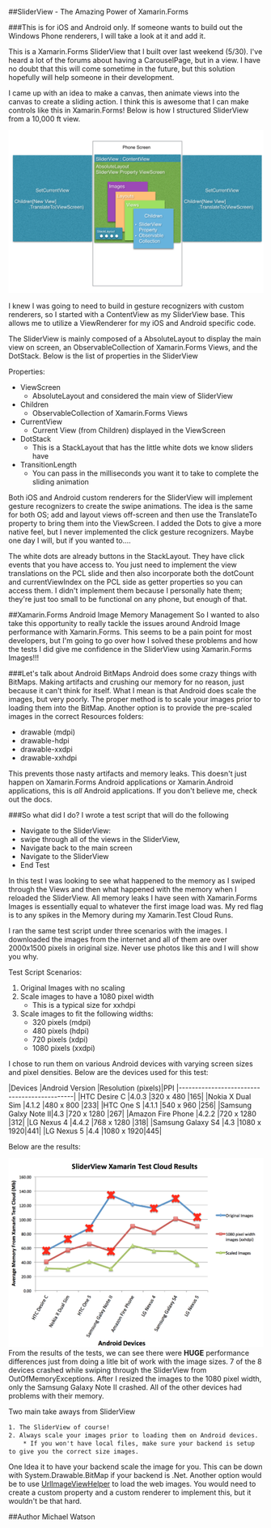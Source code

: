 ##SliderView - The Amazing Power of Xamarin.Forms

###This is for iOS and Android only. If someone wants to build out the Windows Phone renderers, I will take a look at it and add it.

This is a Xamarin.Forms SliderView that I built over last weekend (5/30). I've heard a lot of the forums about having a CarouselPage, but in a view. I have no doubt that this will come sometime in the future, but this solution hopefully will help someone in their development. 

I came up with an idea to make a canvas, then animate views into the canvas to create a sliding action. I think this is awesome that I can make controls like this in Xamarin.Forms! Below is how I structured SliderView from a 10,000 ft view.

![SliderView Construction](SliderViewConstruction.png)

I knew I was going to need to build in gesture recognizers with custom renderers, so I started with a ContentView as my SliderView base. This allows me to utilize a ViewRenderer for my iOS and Android specific code.

The SliderView is mainly composed of a AbsoluteLayout to display the main view on screen, an ObservableCollection of Xamarin.Forms Views, and the DotStack. Below is the list of properties in the SliderView

Properties:  

* ViewScreen
	* AbsoluteLayout and considered the main view of SliderView 
* Children
	* ObservableCollection of Xamarin.Forms Views
* CurrentView
	* Current View (from Children) displayed in the ViewScreen
* DotStack
	* This is a StackLayout that has the little white dots we know sliders have
* TransitionLength
	* You can pass in the milliseconds you want it to take to complete the sliding animation
	
Both iOS and Android custom renderers for the SliderView will implement gesture recognizers to create the swipe animations. The idea is the same for both OS; add and layout views off-screen and then use the TranslateTo property to bring them into the ViewScreen. I added the Dots to give a more native feel, but I never implemented the click gesture recognizers. Maybe one day I will, but if you wanted to....

The white dots are already buttons in the StackLayout. They have click events that you have access to. You just need to implement the view translations on the PCL slide and then also incorporate both the dotCount and currentViewIndex on the PCL side as getter properties so you can access them. I didn't implement them because I personally hate them; they're just too small to be functional on any phone, but enough of that.

##Xamarin.Forms Android Image Memory Management
So I wanted to also take this opportunity to really tackle the issues around Android Image performance with Xamarin.Forms. This seems to be a pain point for most developers, but I'm going to go over how I solved these problems and how the tests I did give me confidence in the SliderView using Xamarin.Forms Images!!!

###Let's talk about Android BitMaps
Android does some crazy things with BitMaps. Making artifacts and crushing our memory for no reason, just because it can't think for itself. What I mean is that Android does scale the images, but very poorly. The proper method is to scale your images prior to loading them into the BitMap. Another option is to provide the pre-scaled images in the correct Resources folders:

* drawable (mdpi)
* drawable-hdpi
* drawable-xxdpi
* drawable-xxhdpi

This prevents those nasty artifacts and memory leaks. This doesn't just happen on Xamarin.Forms Android applications or Xamarin.Android applications, this is *all* Android applications. If you don't believe me, check out the docs.

###So what did I do?
I wrote a test script that will do the following

* Navigate to the SliderView: 
* swipe through all of the views in the SliderView, 
* Navigate back to the main screen
* Navigate to the SliderView
* End Test 

In this test I was looking to see what happened to the memory as I swiped through the Views and then what happened with the memory when I reloaded the SliderView. All memory leaks I have seen with Xamarin.Forms Images is essentially equal to whatever the first image load was. My red flag is to any spikes in the Memory during my Xamarin.Test Cloud Runs.

I ran the same test script under three scenarios with the images. I downloaded the images from the internet and all of them are over 2000x1500 pixels in original size. Never use photos like this and I will show you why.
	
Test Script Scenarios:

1.  Original Images with no scaling
2.  Scale images to have a 1080 pixel width
	* This is a typical size for xxhdpi
3.  Scale images to fit the following widths:  
	* 320 pixels (mdpi)  
	* 480 pixels (hdpi)
	* 720 pixels (xdpi)
	* 1080 pixels (xxdpi)
	
I chose to run them on various Android devices with varying screen sizes and pixel densities. Below are the devices used for this test:

|Devices			   |Android Version	|Resolution (pixels)|PPI
|---------------------------------------------|
|HTC Desire C		   |4.0.3	|320 x 480	|165|
|Nokia X Dual Sim	   |4.1.2	|480 x 800	|233|
|HTC One S			   |4.1.1	|540 x 960	|256|
|Samsung Galxy Note II|4.3		|720 x 1280	|267|
|Amazon Fire Phone	   |4.2.2	|720 x 1280	|312|
|LG Nexus 4			   |4.4.2	|768 x 1280	|318|
|Samsung Galaxy S4    |4.3		|1080 x 1920|441|
|LG Nexus 5			   |4.4		|1080 x 1920|445|


Below are the results:

![SliderView Xamarin Test Cloud Results](Chart.png)
From the results of the tests, we can see there were **HUGE** performance differences just from doing a litle bit of work with the image sizes. 7 of the 8 devices crashed while swiping through the SliderView from OutOfMemoryExceptions. After I resized the images to the 1080 pixel width, only the Samsung Galaxy Note II crashed. All of the other devices had problems with their memory. 

Two main take aways from SliderView

	1. The SliderView of course!
	2. Always scale your images prior to loading them on Android devices. 
		* If you won't have local files, make sure your backend is setup to give you the correct size images. 

One Idea it to have your backend scale the image for you. This can be down with System.Drawable.BitMap if your backend is .Net. Another option would be to use [UrlImageViewHelper](http://components.xamarin.com/view/urlimageviewhelper) to load the web images. You would need to create a custom property and a custom renderer to implement this, but it wouldn't be that hard. 		



##Author
Michael Watson
